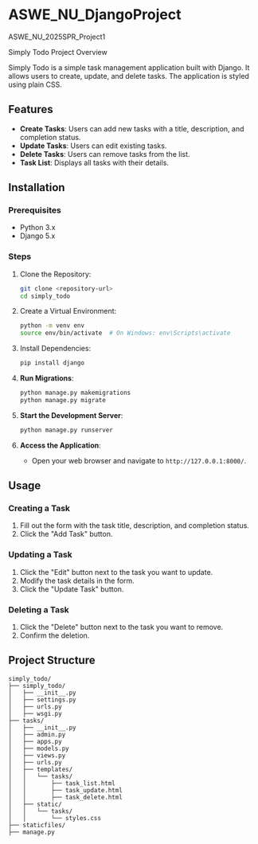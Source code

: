 # ASWE_NU_DjangoProject
ASWE_NU_2025SPR_Project1

Simply Todo
Project Overview

Simply Todo is a simple task management application built with Django. It allows users to create, update, and delete tasks. The application is styled using plain CSS.

## Features
- **Create Tasks**: Users can add new tasks with a title, description, and completion status.
- **Update Tasks**: Users can edit existing tasks.
- **Delete Tasks**: Users can remove tasks from the list.
- **Task List**: Displays all tasks with their details.

## Installation
### Prerequisites

- Python 3.x
- Django 5.x

### Steps

1. Clone the Repository:
   ```bash
   git clone <repository-url>
   cd simply_todo
   ```

2. Create a Virtual Environment:
   ```bash
   python -m venv env
   source env/bin/activate  # On Windows: env\Scripts\activate
   ```

3. Install Dependencies:
   ```bash
   pip install django
   ```

4. **Run Migrations**:
   ```bash
   python manage.py makemigrations
   python manage.py migrate
   ```

5. **Start the Development Server**:
   ```bash
   python manage.py runserver
   ```

6. **Access the Application**:
   - Open your web browser and navigate to `http://127.0.0.1:8000/`.

## Usage

### Creating a Task

1. Fill out the form with the task title, description, and completion status.
2. Click the "Add Task" button.

### Updating a Task

1. Click the "Edit" button next to the task you want to update.
2. Modify the task details in the form.
3. Click the "Update Task" button.

### Deleting a Task

1. Click the "Delete" button next to the task you want to remove.
2. Confirm the deletion.

## Project Structure

```
simply_todo/
├── simply_todo/
│   ├── __init__.py
│   ├── settings.py
│   ├── urls.py
│   ├── wsgi.py
├── tasks/
│   ├── __init__.py
│   ├── admin.py
│   ├── apps.py
│   ├── models.py
│   ├── views.py
│   ├── urls.py
│   ├── templates/
│   │   └── tasks/
│   │       ├── task_list.html
│   │       ├── task_update.html
│   │       ├── task_delete.html
│   ├── static/
│   │   └── tasks/
│   │       └── styles.css
├── staticfiles/
├── manage.py
```

